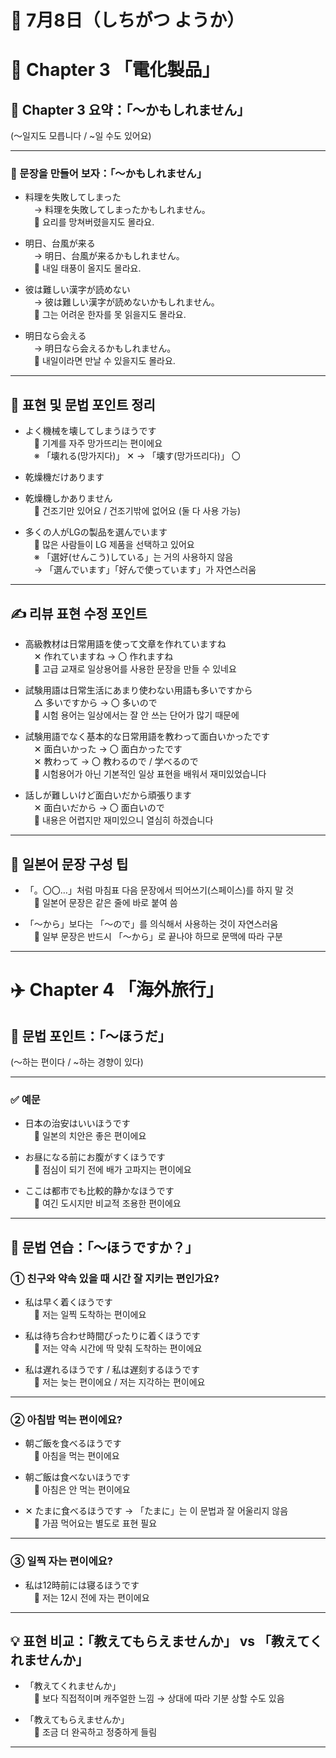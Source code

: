 # 📆 7月8日（しちがつ ようか）


# 🔌 Chapter 3 「電化製品」

## 📌 Chapter 3 요약：「〜かもしれません」  
(〜일지도 모릅니다 / ~일 수도 있어요)

---

### 🎯 문장을 만들어 보자：「〜かもしれません」

- 料理を失敗してしまった  
　→ 料理を失敗してしまったかもしれません。  
　📌 요리를 망쳐버렸을지도 몰라요.

- 明日、台風が来る  
　→ 明日、台風が来るかもしれません。  
　📌 내일 태풍이 올지도 몰라요.

- 彼は難しい漢字が読めない  
　→ 彼は難しい漢字が読めないかもしれません。  
　📌 그는 어려운 한자를 못 읽을지도 몰라요.

- 明日なら会える  
　→ 明日なら会えるかもしれません。  
　📌 내일이라면 만날 수 있을지도 몰라요.

---

## 🧹 표현 및 문법 포인트 정리

- よく機械を壊してしまうほうです  
　📌 기계를 자주 망가뜨리는 편이에요  
　※ 「壊れる(망가지다)」 ✕ → 「壊す(망가뜨리다)」 〇

- 乾燥機だけあります  
- 乾燥機しかありません  
　📌 건조기만 있어요 / 건조기밖에 없어요 (둘 다 사용 가능)

- 多くの人がLGの製品を選んでいます  
　📌 많은 사람들이 LG 제품을 선택하고 있어요  
　※ 「選好(せんこう)している」는 거의 사용하지 않음  
　→ 「選んでいます」「好んで使っています」가 자연스러움

---

## ✍️ 리뷰 표현 수정 포인트

- 高級教材は日常用語を使って文章を作れていますね  
　✕ 作れていますね → 〇 作れますね  
　📌 고급 교재로 일상용어를 사용한 문장을 만들 수 있네요

- 試験用語は日常生活にあまり使わない用語も多いですから  
　△ 多いですから → 〇 多いので  
　📌 시험 용어는 일상에서는 잘 안 쓰는 단어가 많기 때문에

- 試験用語でなく基本的な日常用語を教わって面白いかったです  
　✕ 面白いかった → 〇 面白かったです  
　✕ 教わって → 〇 教わるので / 学べるので  
　📌 시험용어가 아닌 기본적인 일상 표현을 배워서 재미있었습니다

- 話しが難しいけど面白いだから頑張ります  
　✕ 面白いだから → 〇 面白いので  
　📌 내용은 어렵지만 재미있으니 열심히 하겠습니다

---

## 🧾 일본어 문장 구성 팁

- 「。〇〇…」처럼 마침표 다음 문장에서 띄어쓰기(스페이스)를 하지 말 것  
　📌 일본어 문장은 같은 줄에 바로 붙여 씀

- 「〜から」보다는 「〜ので」를 의식해서 사용하는 것이 자연스러움  
　📌 일부 문장은 반드시 「〜から」로 끝나야 하므로 문맥에 따라 구분

---

# ✈️ Chapter 4 「海外旅行」

## 📌 문법 포인트：「〜ほうだ」  
(〜하는 편이다 / ~하는 경향이 있다)

---

### ✅ 예문

- 日本の治安はいいほうです  
　📌 일본의 치안은 좋은 편이에요

- お昼になる前にお腹がすくほうです  
　📌 점심이 되기 전에 배가 고파지는 편이에요

- ここは都市でも比較的静かなほうです  
　📌 여긴 도시지만 비교적 조용한 편이에요

---

## 🧪 문법 연습：「〜ほうですか？」

### ① 친구와 약속 있을 때 시간 잘 지키는 편인가요?

- 私は早く着くほうです  
　📌 저는 일찍 도착하는 편이에요

- 私は待ち合わせ時間ぴったりに着くほうです  
　📌 저는 약속 시간에 딱 맞춰 도착하는 편이에요

- 私は遅れるほうです / 私は遅刻するほうです  
　📌 저는 늦는 편이에요 / 저는 지각하는 편이에요

---

### ② 아침밥 먹는 편이에요?

- 朝ご飯を食べるほうです  
　📌 아침을 먹는 편이에요

- 朝ご飯は食べないほうです  
　📌 아침은 안 먹는 편이에요

- ✕ たまに食べるほうです → 「たまに」는 이 문법과 잘 어울리지 않음  
　📌 가끔 먹어요는 별도로 표현 필요

---

### ③ 일찍 자는 편이에요?

- 私は12時前には寝るほうです  
　📌 저는 12시 전에 자는 편이에요

---

## 💡 표현 비교：「教えてもらえませんか」 vs 「教えてくれませんか」

- 「教えてくれませんか」  
　📌 보다 직접적이며 캐주얼한 느낌 → 상대에 따라 기분 상할 수도 있음

- 「教えてもらえませんか」  
　📌 조금 더 완곡하고 정중하게 들림

---
